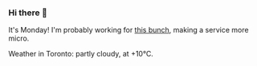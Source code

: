 ### Hi there :wave:

It's Monday! I'm probably working for [this bunch](https://github.com/kohofinancial), making a service more micro.

Weather in Toronto: partly cloudy, at +10°C.
